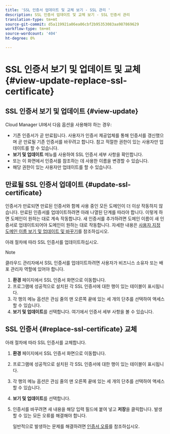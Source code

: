 ```yaml
---
title: 'SSL 인증서 업데이트 및 교체 보기 - SSL 관리 '
description: SSL 인증서 업데이트 및 교체 보기 - SSL 인증서 관리
translation-type: tm+mt
source-git-commit: d5a119921a06ea06cbf2b95353083aa987869629
workflow-type: tm+mt
source-wordcount: '404'
ht-degree: 0%

---
```



# SSL 인증서 보기 및 업데이트 및 교체 {#view-update-replace-ssl-certificate}

## SSL 인증서 보기 및 업데이트 {#view-update}

Cloud Manager UI에서 다음 옵션을 사용해야 하는 경우:

* 기존 인증서가 곧 만료됩니다. 사용자가 인증서 제공업체를 통해 인증서를 갱신했으며 곧 만료될 기존 인증서를 바꾸려고 합니다. 참고 적절한 권한이 있는 사용자만 업데이트를 할 수 있습니다.
* **보기 및 업데이트** 메뉴를 사용하여 SSL 인증서 세부 사항을 확인합니다.
* 또는 이 화면에서 인증서를 참조하는 데 사용한 이름을 변경할 수 있습니다.
* 해당 권한이 있는 사용자만 업데이트를 할 수 있습니다.


## 만료될 SSL 인증서 업데이트 {#update-ssl-certificate}

인증서가 만료되면 만료된 인증서와 함께 사용 중인 모든 도메인이 더 이상 작동하지 않습니다. 만료된 인증서를 업데이트하려면 아래 나열된 단계를 따라야 합니다. 이렇게 하면 도메인이 원하는 대로 계속 작동합니다. 새 인증서를 추가하려면 도메인 이름이 새 인증서로 업데이트되어야 도메인이 원하는 대로 작동합니다. 자세한 내용은 [사용자 지정 도메인 이름 보기 및 업데이트 및 바꾸기](/help/implementing/cloud-manager/custom-domain-names/view-update-replace-custom-domain-name.md)를 참조하십시오.

아래 절차에 따라 SSL 인증서를 업데이트하십시오.

>[!NOTE]
>클라우드 관리자에서 SSL 인증서를 업데이트하려면 사용자가 비즈니스 소유자 또는 배포 관리자 역할에 있어야 합니다.

1. **환경** 페이지에서 SSL 인증서 화면으로 이동합니다.
1. 프로그램에 성공적으로 설치된 각 SSL 인증서에 대한 행이 있는 테이블이 표시됩니다.
1. 각 행의 메뉴 옵션은 관심 줄의 맨 오른쪽 끝에 있는 세 개의 단추를 선택하여 액세스할 수 있습니다.
1. **보기 및 업데이트**&#x200B;를 선택합니다. 여기에서 인증서 세부 사항을 볼 수 있습니다.

## SSL 인증서 {#replace-ssl-certificate} 교체

아래 절차에 따라 SSL 인증서를 교체합니다.

1. **환경** 페이지에서 SSL 인증서 화면으로 이동합니다.
1. 프로그램에 성공적으로 설치된 각 SSL 인증서에 대한 행이 있는 테이블이 표시됩니다.
1. 각 행의 메뉴 옵션은 관심 줄의 맨 오른쪽 끝에 있는 세 개의 단추를 선택하여 액세스할 수 있습니다.
1. **보기 및 업데이트**&#x200B;를 선택합니다.
1. 인증서를 바꾸려면 새 내용을 해당 입력 필드에 붙여 넣고 **저장**&#x200B;을 클릭합니다. 발생할 수 있는 모든 오류를 해결해야 합니다.

   일반적으로 발생하는 문제를 해결하려면 [인증서 오류](/help/implementing/cloud-manager/managing-ssl-certifications/add-ssl-certificate.md#certificate-error)를 참조하십시오.